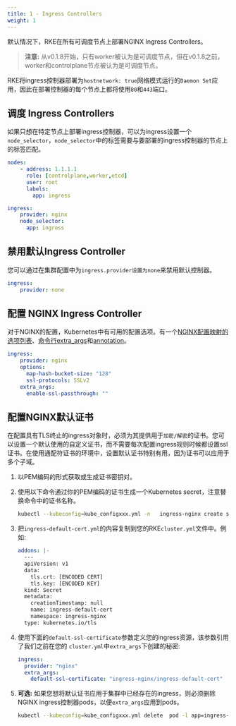```yaml
---
title: 1 - Ingress Controllers
weight: 1
---
```


默认情况下，RKE在所有可调度节点上部署NGINX Ingress Controllers。

> **注意:** 从v0.1.8开始，只有worker被认为是可调度节点，但在v0.1.8之前，worker和controlplane节点被认为是可调度节点。

RKE将ingress控制器部署为`hostnetwork: true`网络模式运行的`Daemon Set`应用，因此在部署控制器的每个节点上都将使用`80`和`443`端口。

## 调度 Ingress Controllers

如果只想在特定节点上部署ingress控制器，可以为ingress设置一个`node_selector`，`node_selector`中的标签需要与要部署的ingress控制器的节点上的标签匹配。

```yaml
nodes:
    - address: 1.1.1.1
      role: [controlplane,worker,etcd]
      user: root
      labels:
        app: ingress

ingress:
    provider: nginx
    node_selector:
      app: ingress
```

## 禁用默认Ingress Controller

您可以通过在集群配置中为`ingress.provider设置为none`来禁用默认控制器。

```yaml
ingress:
    provider: none
```

## 配置 NGINX Ingress Controller

对于NGINX的配置，Kubernetes中有可用的配置选项。有一个[NGINX配置映射的选项列表](https://github.com/kubernetes/ingress-nginx/blob/master/docs/user-guide/nginx-configuration/configmap.md)、[命令行extra_args](https://github.com/kubernetes/ingress-nginx/blob/master/docs/user-guide/cli-arguments.md)和[annotation](https://kubernetes.github.io/ingress-nginx/user-guide/nginx-configuration/annotations/)。

```yaml
ingress:
    provider: nginx
    options:
      map-hash-bucket-size: "128"
      ssl-protocols: SSLv2
    extra_args:
      enable-ssl-passthrough: ""
```

## 配置NGINX默认证书

在配置具有TLS终止的ingress对象时，必须为其提供用于`加密/解密`的证书。您可以设置一个默认使用的自定义证书，而不需要每次配置ingress规则时候都设置ssl证书。在使用通配符证书的环境中，设置默认证书特别有用，因为证书可以应用于多个子域。

1. 以PEM编码的形式获取或生成证书密钥对。

2. 使用以下命令通过你的PEM编码的证书生成一个Kubernetes secret，注意替换命令中的证书名称。

    ```bash
    kubectl --kubeconfig=kube_configxxx.yml -n   ingress-nginx create secret tls ingress-default-cert --cert=mycert.cert --key=mycert.key -o yaml --dry-run=true > ingress-default-cert.yaml
    ```

3. 把`ingress-default-cert.yml`的内容复制到您的RKE`cluster.yml`文件中。例如:

    ```yaml
    addons: |-
      ---
      apiVersion: v1
      data:
        tls.crt: [ENCODED CERT]
        tls.key: [ENCODED KEY]
      kind: Secret
      metadata:
        creationTimestamp: null
        name: ingress-default-cert
        namespace: ingress-nginx
      type: kubernetes.io/tls
    ```

4. 使用下面的`default-ssl-certificate`参数定义您的ingress资源，该参数引用了我们之前在您的 `cluster.yml`中`extra_args`下创建的秘密:

    ```yaml
    ingress:
      provider: "nginx"
      extra_args:
        default-ssl-certificate: "ingress-nginx/ingress-default-cert"
    ```

5. **可选:** 如果您想将默认证书应用于集群中已经存在的ingress，则必须删除NGINX ingress控制器pods，以便`extra_args`应用到pods。

    ```bash
    kubectl --kubeconfig=kube_configxxx.yml delete  pod -l app=ingress-nginx -n ingress-nginx
    ```
